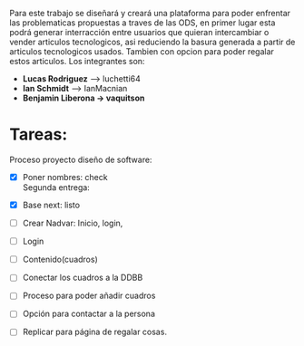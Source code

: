 Para este trabajo se diseñará y creará una plataforma para poder enfrentar las problematicas propuestas a traves de las ODS, en primer lugar esta podrá generar interracción entre usuarios que quieran intercambiar o vender articulos tecnologicos, asi reduciendo la basura generada a partir de articulos tecnologicos usados. Tambien con opcion para poder regalar estos articulos. 
Los integrantes son: 

* **Lucas Rodriguez** --> luchetti64
* **Ian Schmidt** --> IanMacnian
* **Benjamin Liberona -> vaquitson**

# Tareas:
Proceso proyecto diseño de software:<br>
- [x] 	Poner nombres: check<br>
Segunda entrega:
- [x] Base next: listo
- [ ] Crear Nadvar: Inicio, login, 
- [ ] Login
- [ ] Contenido(cuadros)
- [ ] Conectar los cuadros a la DDBB
- [ ] Proceso para poder añadir cuadros
- [ ] Opción para contactar a la persona
- [ ] Replicar para página de regalar cosas.


